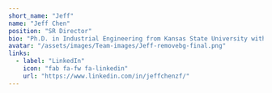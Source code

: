```yaml
---
short_name: "Jeff"
name: "Jeff Chen"
position: "SR Director"
bio: "Ph.D. in Industrial Engineering from Kansas State University with 15+ years of experience in designing personalized targeted marketing and process optimization solutions in Kroger, Discover, and United Airlines."
avatar: "/assets/images/Team-images/Jeff-removebg-final.png"
links:
  - label: "LinkedIn"
    icon: "fab fa-fw fa-linkedin"
    url: "https://www.linkedin.com/in/jeffchenzf/"
---
```

